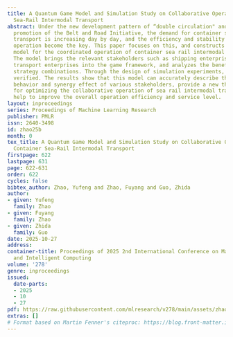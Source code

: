 ```yaml
---
title: A Quantum Game Model and Simulation Study on Collaborative Operation of Container
  Sea-Rail Intermodal Transport
abstract: Under the new development pattern of “double circulation" and the continuous
  promotion of the Belt and Road Initiative, the demand for container sea-rail intermodal
  transport is increasing day by day, and the efficiency and stability of its collaborative
  operation become the key. This paper focuses on this, and constructs a quantum game
  model for the coordinated operation of container sea rail intermodal transport.
  The model brings the relevant stakeholders such as shipping enterprises and railway
  transport enterprises into the game framework, and analyzes the benefits under different
  strategy combinations. Through the design of simulation experiments, the model is
  verified. The results show that this model can accurately describe the decision-making
  behavior and synergy effect of various stakeholders, provide a new theory and method
  for optimizing the collaborative operation of sea rail intermodal transport, and
  help to improve the overall operation efficiency and service level.
layout: inproceedings
series: Proceedings of Machine Learning Research
publisher: PMLR
issn: 2640-3498
id: zhao25b
month: 0
tex_title: A Quantum Game Model and Simulation Study on Collaborative Operation of
  Container Sea-Rail Intermodal Transport
firstpage: 622
lastpage: 631
page: 622-631
order: 622
cycles: false
bibtex_author: Zhao, Yufeng and Zhao, Fuyang and Guo, Zhida
author:
- given: Yufeng
  family: Zhao
- given: Fuyang
  family: Zhao
- given: Zhida
  family: Guo
date: 2025-10-27
address:
container-title: Proceedings of 2025 2nd International Conference on Machine Learning
  and Intelligent Computing
volume: '278'
genre: inproceedings
issued:
  date-parts:
  - 2025
  - 10
  - 27
pdf: https://raw.githubusercontent.com/mlresearch/v278/main/assets/zhao25b/zhao25b.pdf
extras: []
# Format based on Martin Fenner's citeproc: https://blog.front-matter.io/posts/citeproc-yaml-for-bibliographies/
---
```

